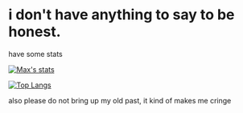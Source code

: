 # i don't have anything to say to be honest.

have some stats



[![Max's stats](https://github-readme-stats.vercel.app/api?username=Maxi2022gt&theme=aura_dark)](https://github.com/anuraghazra/github-readme-stats)

[![Top Langs](https://github-readme-stats.vercel.app/api/top-langs/?username=Maxi2022gt&theme=aura_dark)](https://github.com/anuraghazra/github-readme-stats)

also please do not bring up my old past, it kind of makes me cringe
